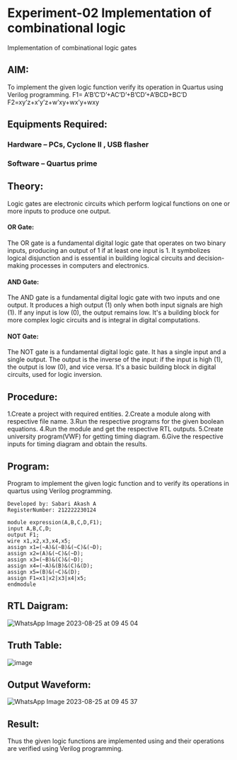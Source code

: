 # Experiment-02 Implementation of combinational logic
Implementation of combinational logic gates
 
## AIM:
To implement the given logic function verify its operation in Quartus using Verilog programming.
 F1= A’B’C’D’+AC’D’+B’CD’+A’BCD+BC’D
F2=xy’z+x’y’z+w’xy+wx’y+wxy
 
 
 
## Equipments Required:
### Hardware – PCs, Cyclone II , USB flasher
### Software – Quartus prime


## Theory:
Logic gates are electronic circuits which perform logical functions on one or more inputs to produce one output.
#### OR Gate:
The OR gate is a fundamental digital logic gate that operates on two binary inputs, producing an output of 1 if at least one input is 1. It symbolizes logical disjunction and is essential in building logical circuits and decision-making processes in computers and electronics.
#### AND Gate:
The AND gate is a fundamental digital logic gate with two inputs and one output. It produces a high output (1) only when both input signals are high (1). If any input is low (0), the output remains low. It's a building block for more complex logic circuits and is integral in digital computations.
#### NOT Gate:
The NOT gate is a fundamental digital logic gate. It has a single input and a single output. The output is the inverse of the input: if the input is high (1), the output is low (0), and vice versa. It's a basic building block in digital circuits, used for logic inversion.

## Procedure:
1.Create a project with required entities.
2.Create a module along with respective file name.
3.Run the respective programs for the given boolean equations.
4.Run the module and get the respective RTL outputs.
5.Create university program(VWF) for getting timing diagram. 
6.Give the respective inputs for timing diagram and obtain the results.
## Program:
Program to implement the given logic function and to verify its operations in quartus using Verilog programming.
```
Developed by: Sabari Akash A 
RegisterNumber: 212222230124 

module expression(A,B,C,D,F1);
input A,B,C,D;
output F1;
wire x1,x2,x3,x4,x5;
assign x1=(~A)&(~B)&(~C)&(~D);
assign x2=(A)&(~C)&(~D);
assign x3=(~B)&(C)&(~D);
assign x4=(~A)&(B)&(C)&(D);
assign x5=(B)&(~C)&(D);
assign F1=x1|x2|x3|x4|x5;
endmodule
```
## RTL Daigram:
![WhatsApp Image 2023-08-25 at 09 45 04](https://github.com/Sabariakash22009103/Experiment--02-Implementation-of-combinational-logic-/assets/119390227/3ba70300-859a-4bf0-83ba-641ac9059688)

## Truth Table:
![image](https://github.com/Sabariakash22009103/Experiment--02-Implementation-of-combinational-logic-/assets/119390227/16b15809-65a8-472b-af24-a74c67f8c0c2)

## Output Waveform:
![WhatsApp Image 2023-08-25 at 09 45 37](https://github.com/Sabariakash22009103/Experiment--02-Implementation-of-combinational-logic-/assets/119390227/099aa536-e439-4510-aa30-605d78d7105d)

## Result:
Thus the given logic functions are implemented using  and their operations are verified using Verilog programming.
